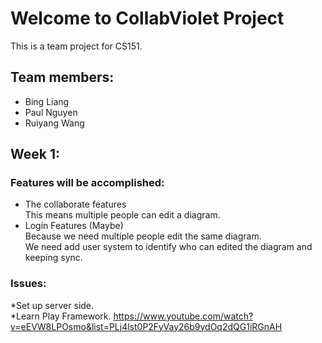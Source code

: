 # Welcome to CollabViolet Project
This is a team project for CS151.
## Team members:
* Bing Liang
* Paul Nguyen
* Ruiyang Wang

## Week 1:
### Features will be accomplished:
* The collaborate features  
This means multiple people can edit a diagram.
* Login Features (Maybe)  
Because we need multiple people edit the same diagram.  
We need add user system to identify who can edited the diagram and keeping sync.  

### Issues:
*Set up server side.  
*Learn Play Framework.
https://www.youtube.com/watch?v=eEVW8LPOsmo&list=PLj4lst0P2FyVay26b9ydOq2dQG1iRGnAH
